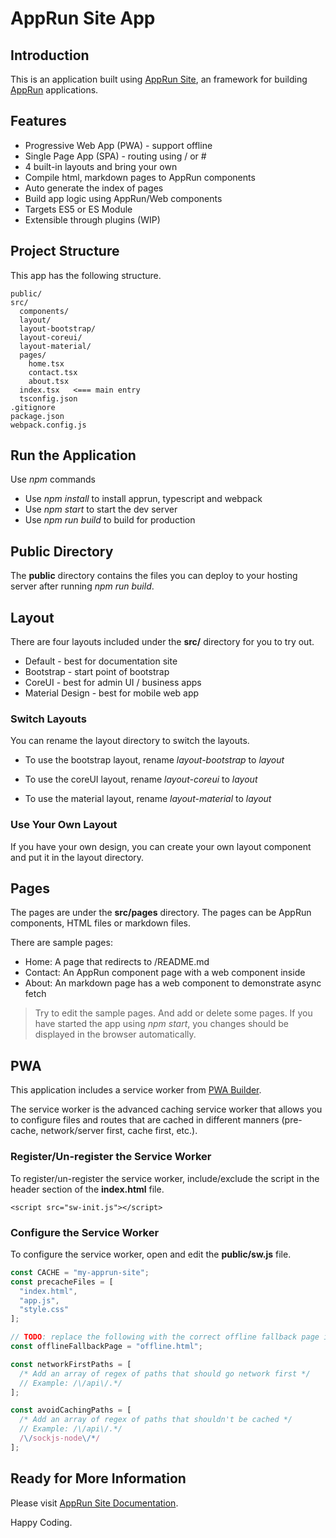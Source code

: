 # AppRun Site App

## Introduction

This is an application built using [AppRun Site](https://github.com/yysun/apprun-site), an framework for building [AppRun](https://github.com/yysun/apprun) applications.

## Features

* Progressive Web App (PWA) - support offline
* Single Page App (SPA) - routing using / or #
* 4 built-in layouts and bring your own
* Compile html, markdown pages to AppRun components
* Auto generate the index of pages
* Build app logic using AppRun/Web components
* Targets ES5 or ES Module
* Extensible through plugins (WIP)


## Project Structure

This app has the following structure.

```
public/
src/
  components/
  layout/
  layout-bootstrap/
  layout-coreui/
  layout-material/
  pages/
    home.tsx
    contact.tsx
    about.tsx
  index.tsx   <=== main entry
  tsconfig.json
.gitignore
package.json
webpack.config.js
```
## Run the Application

Use _npm_ commands

* Use _npm install_ to install apprun, typescript and webpack
* Use _npm start_ to start the dev server
* Use _npm run build_ to build for production


## Public Directory

The **public** directory contains the files you can deploy to your hosting server after running _npm run build_.

## Layout

There are four layouts included under the **src/** directory for you to try out.

* Default - best for documentation site
* Bootstrap - start point of bootstrap
* CoreUI - best for admin UI / business apps
* Material Design - best for mobile web app

### Switch Layouts

You can rename the layout directory to switch the layouts.

* To use the bootstrap layout, rename _layout-bootstrap_ to _layout_

* To use the coreUI layout, rename _layout-coreui_ to _layout_

* To use the material layout, rename _layout-material_ to _layout_

### Use Your Own Layout

If you have your own design, you can create your own layout component and put it in the layout directory.

## Pages

The pages are under the **src/pages** directory. The pages can be AppRun components, HTML files or markdown files.

There are sample pages:

* Home: A page that redirects to /README.md
* Contact: An AppRun component page with a web component inside
* About: An markdown page has a web component to demonstrate async fetch

> Try to edit the sample pages. And add or delete some pages. If you have started the app using _npm start_, you changes should be displayed in the browser automatically.


## PWA

This application includes a service worker from [PWA Builder](https://www.pwabuilder.com/).

The service worker is the advanced caching service worker that allows you to configure files and routes that are cached in different manners (pre-cache, network/server first, cache first, etc.).

### Register/Un-register the Service Worker

To register/un-register the service worker, include/exclude the script in the header section of the **index.html** file.

```
<script src="sw-init.js"></script>
```

### Configure the Service Worker

To configure the service worker, open and edit the **public/sw.js** file.


```javascript
const CACHE = "my-apprun-site";
const precacheFiles = [
  "index.html",
  "app.js",
  "style.css"
];

// TODO: replace the following with the correct offline fallback page i.e.: const offlineFallbackPage = "offline.html";
const offlineFallbackPage = "offline.html";

const networkFirstPaths = [
  /* Add an array of regex of paths that should go network first */
  // Example: /\/api\/.*/
];

const avoidCachingPaths = [
  /* Add an array of regex of paths that shouldn't be cached */
  // Example: /\/api\/.*/
  /\/sockjs-node\/*/
];

```

## Ready for More Information

Please visit [AppRun Site Documentation](https://yysun.github.io/apprun-site/).


Happy Coding.
